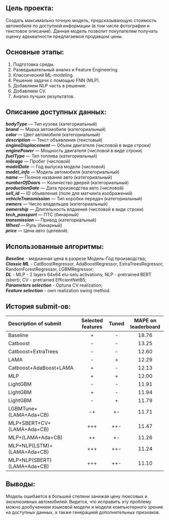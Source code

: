 ## Цель проекта:
Создать максимально точную модель, предсказывающую стоимость автомобиля по доступной информации (в том числе фотографии и текстовое описание). Данная модель позволит покупателям получать оценку адекватности предлагаемой продавцом цены.  

## Основные этапы:

1. Подготовка среды.
2. Разведывательный анализ и Feature Engineering.
3. Классический ML-modeling.
4. Решение задачи с помощью FNN (MLP).  
5. Добавляем NLP часть в решение.
6. Добавляем CV.  
7. Анализ лучших результатов.  

## Описание доступных данных:  
***bodyType*** — Тип кузова (категориальный)  
***brand*** —  Марка автомобиля (категориальный)  
***color*** —  Цвет автомобиля (категориальный)  
***description*** —  Текст объявления (текстовый)  
***engineDisplacement*** — Объем двигателя (числовой в виде строки)  
***enginePower*** — Мощность двигателя (числовой в виде строки)  
***fuelType*** — Тип топлива (категориальный)  
***mileage*** —  Пробег (числовой)  
***modelDate*** — Год выпуска модели (числовой)  
***model_info*** — Модель автомобиля (категориальный)  
***name*** — Полное название авто (категориальный)  
***numberOfDoors*** — Количество дверей (категориальный)  
***productionDate*** — Дата производства авто (числовой)  
***sell_id*** — ID объявления (поле для матчинга изображений)  
***vehicleTransmission*** — Тип коробки передач (категориальный)  
***owners*** — Число владельцев (категориальный)  
***ownership*** — Длительность влдаения (числовой в виде строки)  
***tech_passport*** — ПТС (бинарный)  
***transmission*** — Привод (категориальный)  
***Wheel*** —  Руль (бинарный)  
***price*** — Цена авто (целевой).  

## Использованные алгоритмы:  
***Baseline*** - медианная цена в разрезе Модель-Год производства;  
***Classic ML*** - CatBoostRegressor, AdaBoostRegressor, ExtraTreesRegressor, RandomForestRegressor, LGBMRegressor;  
***DL*** - MLP - 2 layers 64x64 elu-selu activations; NLP - pretrained BERT (sbert); CV - pretrained EfficientNetB5;  
***Parameters selection*** - Optuna CV realization;  
***Feature selection*** - own realization swing method.

## История submit-ов:  
| Description of submit | Selected features | Tuned | MAPE on leaderboard| 
| :- | :-: | :-: | :-: |
| Baseline | + | - | 18.76 |
| Catboost | - | - | 13.25 |
| Catboost+ExtraTrees | - | - | 12.60 |
| LAMA | - | + | 12.29 |
| Catboost+AdaBoost+LAMA | + | - | 12.13 |
| MLP | + | + | 12.00 |
| LightGBM | - | - | 11.91 |
| LightGBM | + | - | 11.94 |
| LightGBM | - | + | 11.79 |
| LGBMTune+(LAMA+Ada+CB) | -+ | +- | 11.71 |
| MLP+SBERT+CV+(LAMA+Ada+CB) | +++ | ++- | 11.47 |
| MLP+(LAMA+Ada+CB) | ++ | +- | 11.26 |
| MLP+NLP(LSTM)+(LAMA+Ada+CB) | +++ | ++- | 11.24 |
| MLP+NLP(SBERT)(LAMA+Ada+CB) | +++ | ++- | 11.10 |  

## Выводы:  
Модель ошибается в большей степени занижая цену люксовых и эксклюзивных автомобилей. Видится, что исправить эту проблему можно дообучением языковой модели и модели компьютерного зрения на доступных данных, а также генерацией дополнительных признаков.
